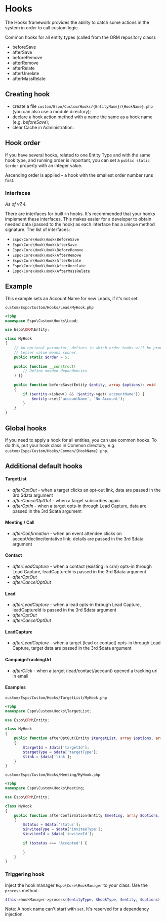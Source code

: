 # Hooks

The Hooks framework provides the ability to catch some actions in the system in order to call custom logic.

Common hooks for all entity types (called from the ORM repository class):

- beforeSave
- afterSave
- beforeRemove
- afterRemove
- afterRelate
- afterUnrelate
- afterMassRelate

## Creating hook

* create a file `custom/Espo/Custom/Hooks/{EntityName}/{HookName}.php` (you can also use a module directory);
* declare a hook action method with a name the same as a hook name (e.g. *beforeSave*);
* clear Cache in Administration.

## Hook order

If you have several hooks, related to one Entity Type and with the same hook type, and running order is important, you can set a `public static $order` property with an integer value.

Ascending order is applied – a hook with the smallest order number runs first.

### Interfaces

*As of v7.4.*

There are interfaces for built-in hooks. It's recommended that your hooks implement these interfaces. This makes easier for a developer to obtain needed data (passed to the hook) as each interface has a unique method signature. The list of interfaces:

* `Espo\Core\Hook\Hook\BeforeSave`
* `Espo\Core\Hook\Hook\AfterSave`
* `Espo\Core\Hook\Hook\BeforeRemove`
* `Espo\Core\Hook\Hook\AfterRemove`
* `Espo\Core\Hook\Hook\AfterRelate`
* `Espo\Core\Hook\Hook\AfterUnrelate`
* `Espo\Core\Hook\Hook\AfterMassRelate`

## Example

This example sets an Account Name for new Leads, if it's not set.

`custom/Espo/Custom/Hooks/Lead/MyHook.php`

```php
<?php
namespace Espo\Custom\Hooks\Lead;

use Espo\ORM\Entity;

class MyHook
{    
    // An optional parameter, defines in which order hooks will be processed.
    // Lesser value means sooner.
    public static $order = 5; 
    
    public function __construct(
        // Define needed dependencies.
    ) {}
    
    public function beforeSave(Entity $entity, array $options): void
    {
        if ($entity->isNew() && !$entity->get('accountName')) { 
            $entity->set('accountName', 'No Account');
        }
    }
}
```

## Global hooks

If you need to apply a hook for all entities, you can use common hooks. To do this, put your hook class in Common directory, e.g. `custom/Espo/Custom/Hooks/Common/{HookName}.php`.

## Additional default hooks

#### TargetList

* *afterOptOut* - when a target clicks an opt-out link, data are passed in the 3rd $data argument
* *afterCancelOptOut* - when a target subscribes again
* *afterOptIn* - when a target opts-in through Lead Capture, data are passed in the 3rd $data argument

#### Meeting / Call

* *afterConfirmation* - when an event attendee clicks on accept/decline/tentative link; details are passed in the 3rd $data argument

#### Contact

* *afterLeadCapture* - when a contact (existing in crm) opts-in through Lead Capture, leadCaptureId is passed in the 3rd $data argument
* *afterOptOut*
* *afterCancelOptOut*

#### Lead

* *afterLeadCapture* - when a lead opts-in through Lead Capture, leadCaptureId is passed in the 3rd $data argument
* *afterOptOut*
* *afterCancelOptOut*

#### LeadCapture

* *afterLeadCapture* - when a target (lead or contact) opts-in through Lead Capture, target data are passed in the 3rd $data argument

#### CampaignTrackingUrl

* *afterClick* - when a target (lead/contact/account) opened a tracking url in email

#### Examples

`custom/Espo/Custom/Hooks/TargetList/MyHook.php`
```php
<?php
namespace Espo\Custom\Hooks\TargetList;

use Espo\ORM\Entity;

class MyHook
{    
    public function afterOptOut(Entity $targetList, array $options, array $data): void
    {
        $targetId = $data['targetId'];
        $targetType = $data['targetType'];
        $link = $data['link'];
    }
}
```

`custom/Espo/Custom/Hooks/Meeting/MyHook.php`
```php
<?php
namespace Espo\Custom\Hooks\Meeting;

use Espo\ORM\Entity;

class MyHook
{    
    public function afterConfirmation(Entity $meeting, array $options, array $data): void
    {
        $status = $data['status'];
        $inviteeType = $data['inviteeType'];
        $inviteeId = $data['inviteeId'];
        
        if ($status === 'Accepted') {
        
        }
    }
}
```



### Triggering hook

Inject the hook manager `Espo\Core\HookManager` to your class. Use the `process` method.

```php
$this->hookManager->process($entityType, $hookType, $entity, $options);
```

Note: A hook name can't start with `set`. It's reserved for a dependency injection.
